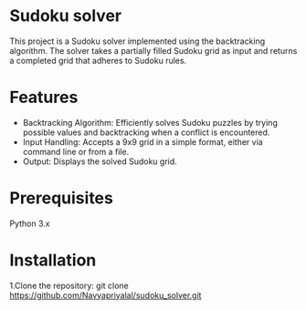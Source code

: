 # Sudoku solver
This project is a Sudoku solver implemented using the backtracking algorithm. The solver takes a partially filled Sudoku grid as input and returns a completed grid that adheres to Sudoku rules.

# Features
- Backtracking Algorithm: Efficiently solves Sudoku puzzles by trying possible values and backtracking when a conflict is encountered.
- Input Handling: Accepts a 9x9 grid in a simple format, either via command line or from a file.
- Output: Displays the solved Sudoku grid.

# Prerequisites
Python 3.x

# Installation
1.Clone the repository:
      git clone https://github.com/Navyapriyalal/sudoku_solver.git
